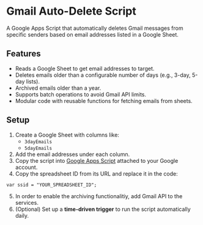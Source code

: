 # Gmail Auto-Delete Script

A Google Apps Script that automatically deletes Gmail messages from specific senders based on email addresses listed in a Google Sheet.

## Features

- Reads a Google Sheet to get email addresses to target.
- Deletes emails older than a configurable number of days (e.g., 3-day, 5-day lists).
- Archived emails older than a year.
- Supports batch operations to avoid Gmail API limits.
- Modular code with reusable functions for fetching emails from sheets.

## Setup

1. Create a Google Sheet with columns like:
   - `3dayEmails`
   - `5dayEmails`
2. Add the email addresses under each column.
3. Copy the script into [Google Apps Script](https://script.google.com/) attached to your Google account.
4. Copy the spreadsheet ID from its URL and replace it in the code:
```
var ssid = "YOUR_SPREADSHEET_ID";
```
5. In order to enable the archiving functionalitiy, add Gmail API to the services.
6. (Optional) Set up a **time-driven trigger** to run the script automatically daily.
